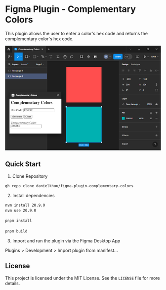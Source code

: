 # Figma Plugin - Complementary Colors

This plugin allows the user to enter a color's hex code and returns the complementary color's hex code. 

![alt text](ComplementaryColorsDemo.PNG)

## Quick Start

1. Clone Repository
   
```bash
gh repo clone danielkhuu/figma-plugin-complementary-colors
```
 
2. Install dependencies

```bash
nvm install 20.9.0
nvm use 20.9.0

pnpm install

pnpm build
```

3. Import and run the plugin via the Figma Desktop App

  Plugins > Development > Import plugin from manifest... 

## License

This project is licensed under the MIT License. See the `LICENSE` file for more details.
